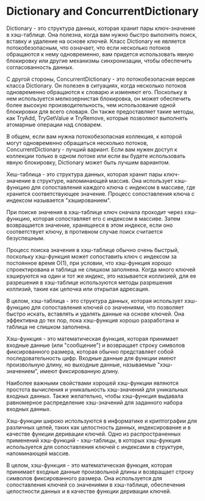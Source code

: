 # Dictionary and ConcurrentDictionary
Dictionary - это структура данных, которая хранит пары ключ-значение в хэш-таблице. Она полезна, когда вам нужно быстро выполнять поиск, вставку и удаление на основе ключей. Класс Dictionary не является потокобезопасным, что означает, что если несколько потоков обращаются к нему одновременно, вам придется использовать явную блокировку или другие механизмы синхронизации, чтобы обеспечить согласованность данных.

С другой стороны, ConcurrentDictionary - это потокобезопасная версия класса Dictionary. Он полезен в ситуациях, когда несколько потоков одновременно обращаются к словарю и изменяют его. Поскольку в нем используется мелкозернистая блокировка, он может обеспечить более высокую производительность, чем использование одной блокировки для всего словаря. Он также предоставляет такие методы, как TryAdd, TryGetValue и TryRemove, которые позволяют выполнять атомарные операции над словарем.

В общем, если вам нужна потокобезопасная коллекция, к которой могут одновременно обращаться несколько потоков, ConcurrentDictionary - лучший вариант. Если вам нужен доступ к коллекции только в одном потоке или если вы будете использовать явную блокировку, Dictionary может быть лучшим вариантом.

Хеш-таблица - это структура данных, которая хранит пары ключ-значение в структуре, напоминающей массив. Она использует хэш-функцию для сопоставления каждого ключа с индексом в массиве, где хранится соответствующее значение. Процесс сопоставления ключа с индексом называется "хэшированием".

При поиске значения в хэш-таблице ключ сначала проходит через хэш-функцию, которая сопоставляет его с индексом в массиве. Затем возвращается значение, хранящееся в этом индексе, если оно соответствует ключу, в противном случае поиск считается безуспешным.

Процесс поиска значения в хэш-таблице обычно очень быстрый, поскольку хэш-функция может сопоставить ключ с индексом за постоянное время O(1), при условии, что хэш-функция хорошо спроектирована и таблица не слишком заполнена. Когда много ключей хэшируются на один и тот же индекс, это называется коллизией, для ее разрешения в хэш-таблице используются методы разрешения коллизий, такие как цепочка или открытая адресация.

В целом, хэш-таблица - это структура данных, которая использует хэш-функцию для сопоставления ключей со значениями, что позволяет быстро искать, вставлять и удалять данные на основе ключей. Она эффективна до тех пор, пока хэш-функция хорошо разработана и таблица не слишком заполнена.

Хэш-функция - это математическая функция, которая принимает входные данные (или "сообщение") и возвращает строку символов фиксированного размера, которая обычно представляет собой последовательность цифр. Входные данные для функции имеют произвольную длину, но выходные данные, называемые "хэш-значением", имеют фиксированную длину.

Наиболее важными свойствами хорошей хэш-функции являются простота вычисления и уникальность хэш-значений для уникальных входных данных. Также желательно, чтобы хэш-функция выдавала равномерное распределение хэш-значений для заданного набора входных данных.

Хэш-функции широко используются в информатике и криптографии для различных целей, таких как целостность данных, индексирование и в качестве функции деривации ключей. Одно из распространенных применений хэш-функций - хэш-таблицы, в которых хэш-функция используется для сопоставления ключей с индексами в структуре, напоминающей массив.

В целом, хэш-функция - это математическая функция, которая принимает входные данные произвольной длины и возвращает строку символов фиксированного размера. Она используется для сопоставления ключей со значениями в хэш-таблице, обеспечения целостности данных и в качестве функции деривации ключей.

